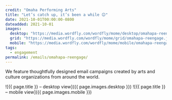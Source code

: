 ```yaml
---
credit: "Omaha Performing Arts"
title: "Let’s catch up, it’s been a while 😊"
date: 2021-10-01T00:00:00-0800
dateadded: 2021-10-01
images:
  desktop: "https://media.wordfly.com/wordfly/mome/desktop/omahapa-reengage.jpg"
  grid: "https://media.wordfly.com/wordfly/mome/grid/omahapa-reengage.jpg"
  mobile: "https://media.wordfly.com/wordfly/mome/mobile/omahapa-reengage.jpg"
tags:
  - engagement
permalink: /emails/omahapa-reengage/
---
```

We feature thoughtfully designed email campaigns created by arts and culture organizations from around the world.

![{{ page.title }} – desktop view]({{ page.images.desktop }})
![{{ page.title }} – mobile view]({{ page.images.mobile }})
